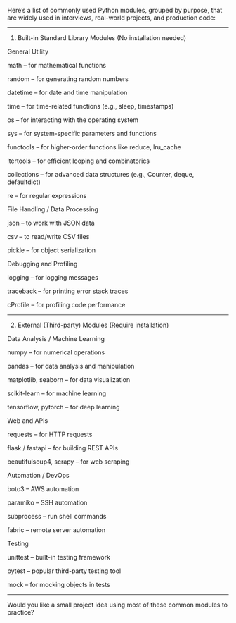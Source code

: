 Here’s a list of commonly used Python modules, grouped by purpose, that are widely used in interviews, real-world projects, and production code:


---

1. Built-in Standard Library Modules (No installation needed)

General Utility

math – for mathematical functions

random – for generating random numbers

datetime – for date and time manipulation

time – for time-related functions (e.g., sleep, timestamps)

os – for interacting with the operating system

sys – for system-specific parameters and functions

functools – for higher-order functions like reduce, lru_cache

itertools – for efficient looping and combinatorics

collections – for advanced data structures (e.g., Counter, deque, defaultdict)

re – for regular expressions


File Handling / Data Processing

json – to work with JSON data

csv – to read/write CSV files

pickle – for object serialization


Debugging and Profiling

logging – for logging messages

traceback – for printing error stack traces

cProfile – for profiling code performance



---

2. External (Third-party) Modules (Require installation)

Data Analysis / Machine Learning

numpy – for numerical operations

pandas – for data analysis and manipulation

matplotlib, seaborn – for data visualization

scikit-learn – for machine learning

tensorflow, pytorch – for deep learning


Web and APIs

requests – for HTTP requests

flask / fastapi – for building REST APIs

beautifulsoup4, scrapy – for web scraping


Automation / DevOps

boto3 – AWS automation

paramiko – SSH automation

subprocess – run shell commands

fabric – remote server automation


Testing

unittest – built-in testing framework

pytest – popular third-party testing tool

mock – for mocking objects in tests



---

Would you like a small project idea using most of these common modules to practice?

